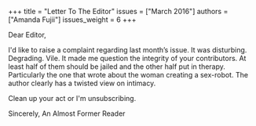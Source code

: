 +++
title = "Letter To The Editor"
issues = ["March 2016"]
authors = ["Amanda Fujii"]
issues_weight = 6
+++

Dear Editor,

I'd like to raise a complaint regarding last month’s issue. It was disturbing. Degrading. Vile. It made me question the integrity of your contributors. At least half of them should be jailed and the other half put in therapy. Particularly the one that wrote about the woman creating a sex-robot. The author clearly has a twisted view on intimacy.

Clean up your act or I'm unsubscribing.

Sincerely, An Almost Former Reader
